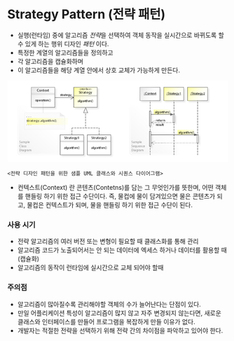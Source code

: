 # Strategy Pattern (전략 패턴)

- 실행(런타임) 중에 알고리즘 *전략*을 선택하여 객체 동작을 실시간으로 바뀌도록 할 수 있게 하는 행위 디자인 *패턴* 이다.
- 특정한 계열의 알고리즘들을 정의하고
- 각 알고리즘을 캡슐화하며
- 이 알고리즘들을 해당 계열 안에서 상호 교체가 가능하게 만든다.

![1739286592134](image/README/1739286592134.png)

    <전략 디자인 패턴을 위한 샘플 UML 클래스와 시퀀스 다이어그램>

- 컨텍스트(Context) 란 콘텐츠(Contetns)를 담는 그 무엇인가를 뜻한며, 어떤 객체를 핸들링 하기 위한 접근 수단이다.
  즉, 물컵에 물이 담겨있으면 물은 콘텐츠가 되고, 물컵은 컨텍스트가 되며, 물을 핸들링 하기 위한 접근 수단이 된다.


### 사용 시기

- 전략 알고리즘의 여러 버전 또는 변형이 필요할 때 클래스화를 통해 관리
- 알고리즘 코드가 노출되어서는 안 되는 데이터에 엑세스 하거나 데이터를 활용할 때 (캡슐화)
- 알고리즘의 동작이 런타임에 실시간으로 교체 되어야 할때


### 주의점

- 알고리즘이 많아질수록 관리해야할 객체의 수가 늘어난다는 단점이 있다.
- 만일 어플리케이션 특성이 알고리즘이 많지 않고 자주 변경되지 않는다면, 새로운 클래스와 인터페이스를 만들어 프로그램을 복잡하게 만들 이유가 없다.
- 개발자는 적절한 전략을 선택하기 위해 전략 간의 차이점을 파악하고 있어야 한다.
